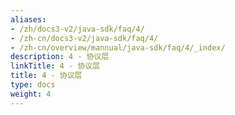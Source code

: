 ```yaml
---
aliases:
- /zh/docs3-v2/java-sdk/faq/4/
- /zh-cn/docs3-v2/java-sdk/faq/4/
- /zh-cn/overview/mannual/java-sdk/faq/4/_index/
description: 4 - 协议层
linkTitle: 4 - 协议层
title: 4 - 协议层
type: docs
weight: 4
---
```

